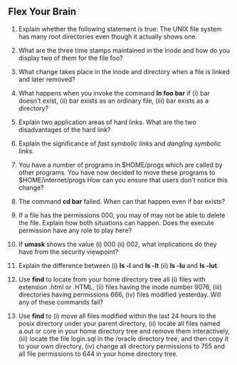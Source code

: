 ## Flex Your Brain

01. Explain whether the following statement is true: The UNIX file system has many root directories even though it actually shows one.

    


02. What are the three time stamps maintained in the inode and how do you display two of them for the file foo?

    


03. What change takes place in the inode and directory when a file is linked and later removed?

    


04. What happens when you invoke the command **ln foo bar** if (i) bar doesn't exist, (ii) bar exists as an ordinary file, (iii) bar exists as a directory?

    


05. Explain two application areas of hard links. What are the two disadvantages of the hard link?

    


06. Explain the significance of _fast symbolic links_ and _dangling symbolic links_.

    


07. You have a number of programs in $HOME/progs which are called by other programs. You have now decided to move these programs to $HOME/internet/progs How can you ensure that users don't notice this change?

    


08. The command **cd bar** failed. When can that happen even if bar exists?

    


09. If a file has the permissions 000, you may of may not be able to delete the file. Explain how both situations can happen. Does the execute permission have any role to play here?

    


10. If **umask** shows the value (i) 000 (ii) 002, what implications do they have from the security viewpoint?

    


11. Explain the difference between (i) **ls -l** and **ls -lt** (ii) **ls -lu** and **ls -lut**.

    


12. Use **find** to locate from your home directory tree all (i) files with extension .html or .HTML, (ii) files having the inode number 9076, (iii) directories having permissions 666, (iv) files modified yesterday. Will any of these commands fail?

    


13. Use **find** to (i) move all files modified within the last 24 hours to the posix directory under your parent directory, (ii) locate all files named a.out or core in your home directory tree and remove them interactively, (iii) locate the file login.sql in the /oracle directory tree, and then copy it to your own directory, (iv) change all directory permissions to 755 and all file permissions to 644 in your home directory tree.

    
